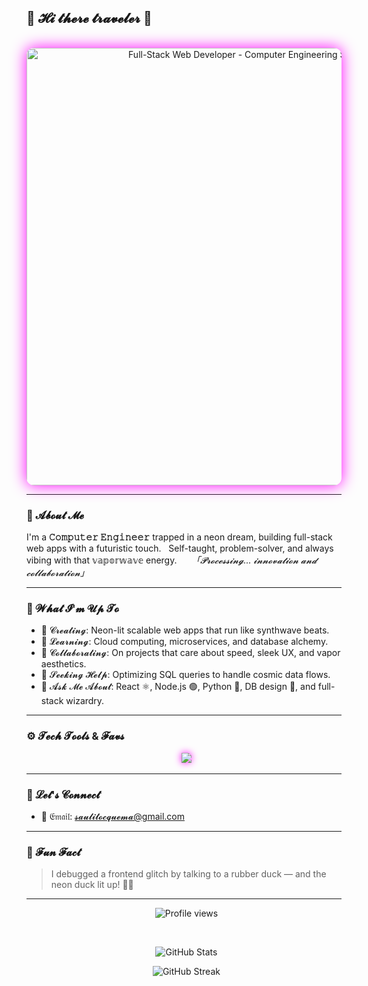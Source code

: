 ## 🌸 𝓗𝓲 𝓽𝓱𝓮𝓻𝓮 𝓽𝓻𝓪𝓿𝓮𝓵𝓮𝓻 👾

<p align="center">
  <img src="https://media.licdn.com/dms/image/v2/D5616AQHb0a21EbJYKg/profile-displaybackgroundimage-shrink_350_1400/B56Zclx8Q1G0Ac-/0/1748685539112?e=1753920000&v=beta&t=b4VYyD5HAnKAORl3II2hmfK87IqO5XGmczFgjloxFxs" alt="Full-Stack Web Developer - Computer Engineering Student" width="700" style="border-radius:12px; box-shadow: 0 0 25px #ff00ff;">
</p>

---

### 💾 𝓐𝓫𝓸𝓾𝓽 𝓜𝓮

I'm a **𝙲𝚘𝚖𝚙𝚞𝚝𝚎𝚛 𝙴𝚗𝚐𝚒𝚗𝚎𝚎𝚛** trapped in a neon dream, building full-stack web apps with a futuristic touch.  
Self-taught, problem-solver, and always vibing with that 𝕧𝕒𝕡𝕠𝕣𝕨𝕒𝕧𝕖 energy.  
  
*「𝓟𝓻𝓸𝓬𝓮𝓼𝓼𝓲𝓷𝓰... 𝓲𝓷𝓷𝓸𝓿𝓪𝓽𝓲𝓸𝓷 𝓪𝓷𝓭 𝓬𝓸𝓵𝓵𝓪𝓫𝓸𝓻𝓪𝓽𝓲𝓸𝓷」*

---

### 🚀 𝓦𝓱𝓪𝓽 𝓘'𝓶 𝓤𝓹 𝓣𝓸

- 🔮 𝓒𝓻𝓮𝓪𝓽𝓲𝓷𝓰: Neon-lit scalable web apps that run like synthwave beats.  
- 🌱 𝓛𝓮𝓪𝓻𝓷𝓲𝓷𝓰: Cloud computing, microservices, and database alchemy.  
- 🤝 𝓒𝓸𝓵𝓵𝓪𝓫𝓸𝓻𝓪𝓽𝓲𝓷𝓰: On projects that care about speed, sleek UX, and vapor aesthetics.  
- 🧩 𝓢𝓮𝓮𝓴𝓲𝓷𝓰 𝓗𝓮𝓵𝓹: Optimizing SQL queries to handle cosmic data flows.  
- 💬 𝓐𝓼𝓴 𝓜𝓮 𝓐𝓫𝓸𝓾𝓽: React ⚛️, Node.js 🟢, Python 🐍, DB design 💾, and full-stack wizardry.  

---

### ⚙️ 𝓣𝓮𝓬𝓱 𝓣𝓸𝓸𝓵𝓼 & 𝓕𝓪𝓿𝓼

<p align="center">
  <img src="https://skillicons.dev/icons?i=html,css,js,ts,react,nextjs,tailwind,nodejs,express,python,django,flask,mysql,postgresql,mongodb,docker,git,github,vscode,aws,gcp" style="filter: drop-shadow(0 0 6px #ff00ff);" />
</p>

---

### 📡 𝓛𝓮𝓽'𝓼 𝓒𝓸𝓷𝓷𝓮𝓬𝓽

- 📧 𝔈𝔪𝔞𝔦𝔩: [𝓼𝓪𝓾𝓵𝓲𝓽𝓸𝓬𝓺𝓾𝓮𝓶𝓪@gmail.com](mailto:saulitocquema@gmail.com)

---

### 🎵 𝓕𝓾𝓷 𝓕𝓪𝓬𝓽

> I debugged a frontend glitch by talking to a rubber duck — and the neon duck lit up! 🦆💡

---

<p align="center">
  <img src="https://komarev.com/ghpvc/?username=alkagam&color=ff00ff" alt="Profile views" />
</p>  
<p align="center">
  <img src="https://github-readme-stats.vercel.app/api?username=alkagam&show_icons=true&theme=radical&count_private=true" alt="GitHub Stats" />
</p>
<p align="center">
  <img src="https://github-readme-streak-stats.herokuapp.com/?user=alkagam&theme=radical" alt="GitHub Streak" />
</p>
